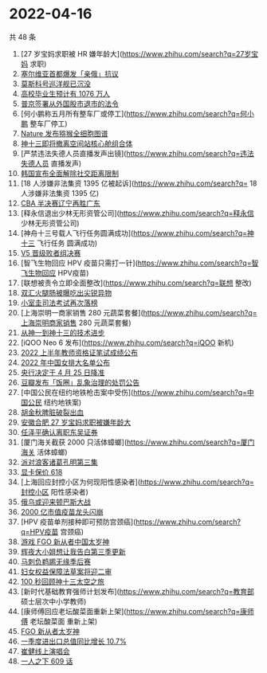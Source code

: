 # 2022-04-16

共 48 条

<!-- BEGIN -->
<!-- 最后更新时间 Sat Apr 16 2022 23:14:41 GMT+0800 (China Standard Time) -->

1. [27 岁宝妈求职被 HR 嫌年龄大](https://www.zhihu.com/search?q=27岁宝妈 求职)
1. [塞尔维亚首都爆发「亲俄」抗议](https://www.zhihu.com/search?q=塞尔维亚亲俄抗议)
1. [莫斯科号巡洋舰已沉没](https://www.zhihu.com/search?q=莫斯科号巡洋舰沉没)
1. [高校毕业生预计有 1076 万人](https://www.zhihu.com/search?q=高校毕业生数量)
1. [普京签署从外国股市退市的法令](https://www.zhihu.com/search?q=俄公司从外国股市退市)
1. [何小鹏称五月所有整车厂或停工](https://www.zhihu.com/search?q=何小鹏
   整车厂停工)
1. [Nature 发布猕猴全细胞图谱](https://www.zhihu.com/search?q=非灵长类全细胞图谱)
1. [神十三即将撤离空间站核心舱组合体](https://www.zhihu.com/search?q=神十三即将撤离空间站核心舱组合体)
1. [严禁违法失德人员直播发声出镜](https://www.zhihu.com/search?q=违法失德人员
   直播发声)
1. [韩国宣布全面解除社交距离限制](https://www.zhihu.com/search?q=韩国解除社交距离限制)
1. [18 人涉嫌非法集资 1395 亿被起诉](https://www.zhihu.com/search?q=	18
   人涉嫌非法集资 1395 亿)
1. [CBA 半决赛辽宁再胜广东](https://www.zhihu.com/search?q=CBA半决赛辽宁广东)
1. [释永信退出少林无形资管公司](https://www.zhihu.com/search?q=释永信
   少林无形资管公司)
1. [神舟十三号载人飞行任务圆满成功](https://www.zhihu.com/search?q=神十三
   飞行任务 圆满成功)
1. [V5 晋级败者组决赛](https://www.zhihu.com/search?q=V5)
1. [智飞生物回应 HPV 疫苗只需打一针](https://www.zhihu.com/search?q=智飞生物回应
   HPV疫苗)
1. [联想被责令立即全面整改](https://www.zhihu.com/search?q=联想 整改)
1. [双汇火腿肠被曝吃出尖锐异物](https://www.zhihu.com/search?q=双汇火腿肠吃出尖锐异物)
1. [小室圭司法考试再次落榜](https://www.zhihu.com/search?q=小室圭司法考试落榜)
1. [上海崇明一商家销售 280
   元蔬菜套餐](https://www.zhihu.com/search?q=上海崇明商家销售 280 元蔬菜套餐)
1. [从神一到神十三的技术进步](https://www.zhihu.com/search?q=从神一到神十三)
1. [iQOO Neo 6 发布](https://www.zhihu.com/search?q=iQOO 新机)
1. [2022 上半年教师资格证笔试成绩公布](https://www.zhihu.com/search?q=教师资格证笔试成绩公布)
1. [2022 年中国女排大名单公布](https://www.zhihu.com/search?q=中国女排大名单公布)
1. [央行决定于 4 月 25 日降准](https://www.zhihu.com/search?q=央行下调金融机构存款准备金率)
1. [豆瓣发布「饭圈」乱象治理的处罚公告](https://www.zhihu.com/search?q=豆瓣发布处罚公告)
1. [中国公民在纽约地铁枪击案中受伤](https://www.zhihu.com/search?q=中国公民
   纽约地铁案)
1. [胡金秋脾脏破裂出血](https://www.zhihu.com/search?q=胡金秋)
1. [安徽合肥 27 岁宝妈求职被嫌年龄大](https://www.zhihu.com/search?q=合肥宝妈求职)
1. [任泽平确认离职东吴证券](https://www.zhihu.com/search?q=任泽平离职东吴证券)
1. [厦门海关截获 2000 只活体蟑螂](https://www.zhihu.com/search?q=厦门海关
   活体蟑螂)
1. [派对浪客诸葛孔明第三集](https://www.zhihu.com/search?q=派对浪客诸葛孔明第三集)
1. [显卡保价 618](https://www.zhihu.com/search?q=显卡618)
1. [上海回应封控小区为何现阳性感染者](https://www.zhihu.com/search?q=封控小区
   阳性感染者)
1. [俄乌或迎来顿巴斯大战](https://www.zhihu.com/search?q=顿巴斯大战)
1. [2000 亿市值疫苗龙头闪崩](https://www.zhihu.com/search?q=疫苗龙头智飞生物)
1. [HPV 疫苗单剂接种即可预防宫颈癌](https://www.zhihu.com/search?q=HPV疫苗
   宫颈癌)
1. [游戏 FGO 新从者中国太岁神](https://www.zhihu.com/search?q=FGO太岁神)
1. [辉夜大小姐想让我告白第三季更新](https://www.zhihu.com/search?q=辉夜大小姐想让我告白第三季第二集)
1. [马刺负鹈鹕无缘季后赛](https://www.zhihu.com/search?q=附加赛马刺鹈鹕)
1. [妇女权益保障法草案将迎二审](https://www.zhihu.com/search?q=妇女权益保障法草案)
1. [100 秒回顾神十三太空之旅](https://www.zhihu.com/search?q=神十三回家)
1. [新时代基础教育强师计划发布](https://www.zhihu.com/search?q=教育部
   硕士层次中小学教师)
1. [康师傅回应老坛酸菜面重新上架](https://www.zhihu.com/search?q=康师傅
   老坛酸菜面 重新上架)
1. [FGO 新从者太岁神](https://www.zhihu.com/search?q=FGO太岁神)
1. [一季度进出口总值同比增长 10.7%](https://www.zhihu.com/search?q=一季度外贸进出口总值)
1. [崔健线上演唱会](https://www.zhihu.com/search?q=崔健线上演唱会)
1. [一人之下 609 话](https://www.zhihu.com/search?q=一人之下609)

<!-- END -->
